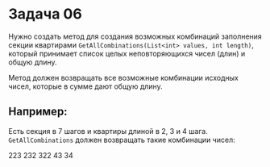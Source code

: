 # Задача 06 
Нужно создать метод для создания возможных комбинаций заполнения секции квартирами `GetAllCombinations(List<int> values, int length)`,
который принимает список целых неповторяющихся чисел (длин) и общую длину.

Метод должен возвращать все возможные комбинации исходных чисел, которые в сумме дают общую длину.

## Например:
Есть секция в 7 шагов и квартиры длиной в 2, 3 и 4 шага.
`GetAllCombinations` должен возвращать такие комбинации чисел:

223 232 322 43 34

